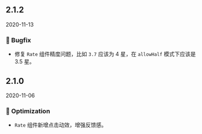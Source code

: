 ## 2.1.2

2020-11-13

### 🐛 Bugfix

- 修复 `Rate` 组件精度问题，比如 `3.7` 应该为 4 星，在 `allowHalf` 模式下应该是 3.5 星。

## 2.1.0

2020-11-06

### 💎 Optimization

- `Rate` 组件新增点击动效，增强反馈感。

